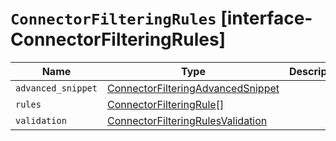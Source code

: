 # `ConnectorFilteringRules` [interface-ConnectorFilteringRules]

| Name | Type | Description |
| - | - | - |
| `advanced_snippet` | [ConnectorFilteringAdvancedSnippet](./ConnectorFilteringAdvancedSnippet.md) | &nbsp; |
| `rules` | [ConnectorFilteringRule](./ConnectorFilteringRule.md)[] | &nbsp; |
| `validation` | [ConnectorFilteringRulesValidation](./ConnectorFilteringRulesValidation.md) | &nbsp; |

